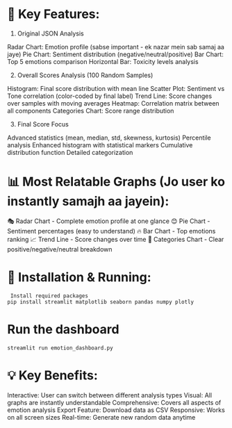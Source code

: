 # 🚀 Key Features:
1. Original JSON Analysis

Radar Chart: Emotion profile (sabse important - ek nazar mein sab samaj aa jaye)
Pie Chart: Sentiment distribution (negative/neutral/positive)
Bar Chart: Top 5 emotions comparison
Horizontal Bar: Toxicity levels analysis

2. Overall Scores Analysis (100 Random Samples)

Histogram: Final score distribution with mean line
Scatter Plot: Sentiment vs Tone correlation (color-coded by final label)
Trend Line: Score changes over samples with moving averages
Heatmap: Correlation matrix between all components
Categories Chart: Score range distribution

3. Final Score Focus

Advanced statistics (mean, median, std, skewness, kurtosis)
Percentile analysis
Enhanced histogram with statistical markers
Cumulative distribution function
Detailed categorization

# 📊 Most Relatable Graphs (Jo user ko instantly samajh aa jayein):

🎭 Radar Chart - Complete emotion profile at one glance
😊 Pie Chart - Sentiment percentages (easy to understand)
🔥 Bar Chart - Top emotions ranking
📈 Trend Line - Score changes over time
🎯 Categories Chart - Clear positive/negative/neutral breakdown

# 🎯 Installation & Running:
```
 Install required packages
pip install streamlit matplotlib seaborn pandas numpy plotly
```
# Run the dashboard
```
streamlit run emotion_dashboard.py
```
# 💡 Key Benefits:

Interactive: User can switch between different analysis types
Visual: All graphs are instantly understandable
Comprehensive: Covers all aspects of emotion analysis
Export Feature: Download data as CSV
Responsive: Works on all screen sizes
Real-time: Generate new random data anytime
